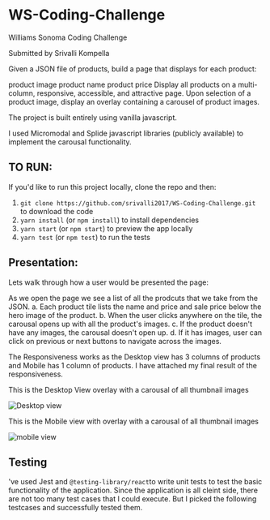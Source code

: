 
# WS-Coding-Challenge
Williams Sonoma Coding Challenge

Submitted by Srivalli Kompella

Given a JSON file of products, build a page that displays for each product:

product image
product name
product price
Display all products on a multi-column, responsive, accessible, and attractive page. Upon selection of a product image, display an overlay containing a carousel of product images.


The project is built entirely using vanilla javascript.

I used Micromodal and Splide javascript libraries (publicly available) to implement the carousal functionality.


## TO RUN:

If you'd like to run this project locally, clone the repo and then:

1. `git clone https://github.com/srivalli2017/WS-Coding-Challenge.git` to download the code
2. `yarn install` (or `npm install`) to install dependencies
3. `yarn start` (or `npm start`) to preview the app locally
4. `yarn test` (or `npm test`) to run the tests


## Presentation:
Lets walk through how a user would be presented the page:

As we open the page we see a list of all the prodcuts that we take from the JSON.
a. Each product tile lists the name and price and sale price below the hero image of the product.
b. When the user clicks anywhere on the tile, the carousal opens up with all the product's images. 
c. If the product doesn't have any images, the carousal doesn't open up.
d. If it has images, user can click on previous or next buttons to navigate across the images.




The Responsiveness works as the Desktop view has 3 columns of products and Mobile has 1 column of products. I have attached my final result of the responsiveness.

This is the Desktop View overlay with a carousal of all thumbnail images

![Desktop view](https://user-images.githubusercontent.com/87400434/125565615-d2f744da-2621-46d6-a52e-16e5ef969516.JPG)

This is the Mobile view with overlay with a carousal of all thumbnail images

![mobile view](https://user-images.githubusercontent.com/87400434/125567573-5f6e7e88-046e-42db-adba-f2f40292fc66.JPG)



## Testing


've used Jest and `@testing-library/react`to write unit tests to test the basic functionality of the application. Since the application is all cleint side, there are not too many test cases that I could execute. But I picked the following testcases and successfully tested them.



